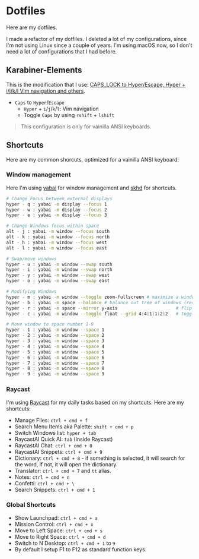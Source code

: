# Dotfiles

Here are my dotfiles.

I made a refactor of my dotfiles. I deleted a lot of my configurations, since I'm not using Linux since a couple of years. I'm using macOS now, so I don't need a lot of configurations that I had before.

## Karabiner-Elements

This is the modification that I use: [CAPS_LOCK to Hyper/Escape, Hyper + i/j/k/l Vim navigation and others](https://ke-complex-modifications.pqrs.org/#Jesse_Tutorial_Hyper_Plus_Others).

- `Caps` to `Hyper`/`Escape`
    - `Hyper` + `i`/`j`/`k`/`l`: Vim navigation
    - Toggle `Caps` by using `rshift` + `lshift`

> This configuration is only for vainilla ANSI keyboards.

## Shortcuts

Here are my common shorcuts, optimized for a vainilla ANSI keyboard:

### Window management

Here I'm using [yabai](https://github.com/koekeishiya/yabai) for window management and [skhd](https://github.com/koekeishiya/skhd) for shortcuts.

```bash
# Change Focus between external displays
hyper - q : yabai -m display --focus 1
hyper - w : yabai -m display --focus 2
hyper - e : yabai -m display --focus 3

# Change Windows focus within space
alt - j : yabai -m window --focus south
alt - k : yabai -m window --focus north 
alt - h : yabai -m window --focus west
alt - l : yabai -m window --focus east

# Swap/move windows
hyper - u : yabai -m window --swap south
hyper - i : yabai -m window --swap north
hyper - y : yabai -m window --swap west
hyper - o : yabai -m window --swap east

# Modifying Windows
hyper - m : yabai -m window --toggle zoom-fullscreen # maximize a window
hyper - b : yabai -m space --balance # balance out tree of windows (resize to occupy same area)
hyper - r : yabai -m space --mirror y-axis                      # flip along y-axis
hyper - c : yabai -m window --toggle float --grid 4:4:1:1:2:2   # toggle window float

# Move window to space number 1-9
hyper - 1 : yabai -m window --space 1
hyper - 2 : yabai -m window --space 2
hyper - 3 : yabai -m window --space 3
hyper - 4 : yabai -m window --space 4
hyper - 5 : yabai -m window --space 5
hyper - 6 : yabai -m window --space 6
hyper - 7 : yabai -m window --space 7
hyper - 8 : yabai -m window --space 8
hyper - 9 : yabai -m window --space 9
```
### Raycast

I'm using [Raycast](https://raycast.com/) for my daily tasks based on my shortcuts. Here are my shortcuts:

- Manage Files: `ctrl + cmd + f`
- Search Menu Items aka Palette: `shift + cmd + p`
- Switch Windows list: `hyper + tab`
- RaycastAI Quick AI: `tab` (Inside Raycast)
- RaycastAI Chat: `ctrl + cmd + 0`
- RaycastAI Snippets: `ctrl + cmd + 9`
- Dictionary: `ctrl + cmd + 8` - if something is selected, it will search for the word, if not, it will open the dictionary.
- Translator: `ctrl + cmd + 7` and `tt` alias.
- Notes: `ctrl + cmd + n`
- Confetti: `ctrl + cmd + \`
- Search Snippets: `ctrl + cmd + 1`

### Global Shortcuts

- Show Launchpad: `ctrl + cmd + a`
- Mission Control: `ctrl + cmd + x`
- Move to Left Space: `ctrl + cmd + s`
- Move to Right Space: `ctrl + cmd + d`
- Switch to N Desktop: `ctrl + cmd + 1` to `9`
- By default I setup F1 to F12 as standard function keys.
